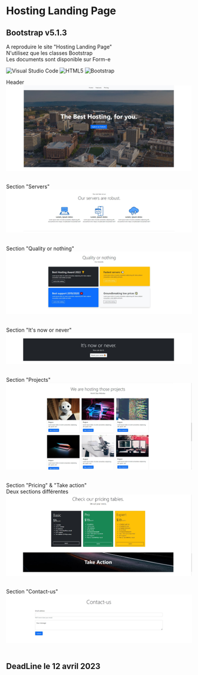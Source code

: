 # Hosting Landing Page
## Bootstrap v5.1.3

A reproduire le site "Hosting Landing Page"  
N'utilisez que les classes Bootstrap  
Les documents sont disponible sur Form-e  


![Visual Studio Code](https://img.shields.io/badge/Visual%20Studio%20Code-0078d7.svg?style=for-the-badge&logo=visual-studio-code&logoColor=white) ![HTML5](https://img.shields.io/badge/html5-%23E34F26.svg?style=for-the-badge&logo=html5&logoColor=white) ![Bootstrap](https://img.shields.io/badge/bootstrap-%23563D7C.svg?style=for-the-badge&logo=bootstrap&logoColor=white)


Header
![Header](profile/img/1.jpg)&nbsp;&nbsp;  

Section "Servers"  
![Servers](profile/img/2.jpg)&nbsp;&nbsp;  

Section "Quality or nothing"
![Quality](profile/img/3.jpg)&nbsp;&nbsp;  

Section "It's now or never"  
![NowOrNever](profile/img/4.jpg)&nbsp;&nbsp;  

Section "Projects"  
![Projets](profile/img/5.jpg)&nbsp;&nbsp;  

Section "Pricing" & "Take action"  
Deux sections différentes
![Pricing](profile/img/6.jpg)&nbsp;&nbsp;  

Section "Contact-us"
![Contact](profile/img/7.jpg)&nbsp;&nbsp;  

## DeadLine le 12 avril 2023

